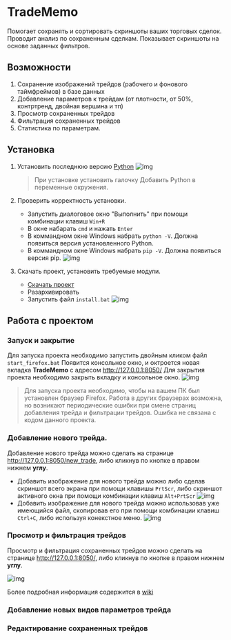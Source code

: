 # TradeMemo

Помогает сохранять и сортировать скриншоты ваших торговых сделок. Проводит анализ по сохраненным сделкам. Показывает скриншоты на основе заданных фильтров.

## Возможности

1. Сохранение изображений трейдов (рабочего и фонового таймфреймов) в базе данных
2. Добавление параметров к трейдам (от плотности, от 50%, контртренд, двойная вершина и тп)
3. Просмотр сохраненных трейдов
4. Фильтрация сохраненных трейдов
5. Статистика по параметрам.

## Установка

1. Установить последнюю версию [Python](https://www.python.org/downloads/windows/)
![img](https://user-images.githubusercontent.com/11457013/232139644-05375dd8-4706-47cc-9630-901e76f7dbcd.gif)
    >При установке установить галочку Добавить Python в переменные окружения.
    
2. Проверить корректность установки.
    * Запустить диалоговое окно "Выполнить" при помощи комбинации клавиш `Win+R`
    * В окне набарать `cmd` и нажать `Enter`
    * В коммандном окне Windows набрать `python -V`. Должна появиться версия установленного Python.
    * В коммандном окне Windows набрать `pip -V`. Должна появиться версия pip.
    ![img](https://user-images.githubusercontent.com/11457013/233628521-e24e2ebf-e356-4bc0-a1e9-096e3f59a7da.gif)
    
3. Скачать проект, установить требуемые модули.
    * [Скачать проект](https://github.com/jazzzman/TradeMemo/archive/refs/heads/main.zip)
    * Разархивировать
    * Запустить файл `install.bat`
    ![img](https://user-images.githubusercontent.com/11457013/232139978-4488237d-2fd7-455b-b634-b9504ef33d57.gif)
    
## Работа с проектом

### Запуск и закрытие
Для запуска проекта необходимо запустить двойным кликом файл `start_firefox.bat` Появится консольное окно, и октроется новая вкладка **TradeMemo** с адресом http://127.0.0.1:8050/
Для закрытия проекта необходимо закрыть вкладку и консольное окно.
![img](https://user-images.githubusercontent.com/11457013/232140323-86df8e31-260d-4dd7-9aa8-f32eeb11d339.gif)
> Для запуска проекта необходимо, чтобы на вашем ПК был установлен браузер Firefox. Работа в других браузерах возможна, но возникают периодические ошибки при смене страниц добавления трейда и фильтрации трейдов. Ошибка не связана с кодом данного проекта.

### Добавление нового трейда.
Добавление нового трейда можно сделать на странице http://127.0.0.1:8050/new_trade, либо кликнув по кнопке в правом нижнем **углу**.
* Добавить изображение для нового трейда можно либо сделав скриншот всего экрана при помощи клавишы `PrtScr`, либо скриншот активного окна при помощи комбинации клавиш `Alt+PrtScr`
![img](https://user-images.githubusercontent.com/11457013/232141246-9ca1038f-9038-4f0f-88ed-9aec4d9cdd62.gif)
* Добавить изображение для нового трейда можно использовав уже имеющийся файл, скопировав его при помощи комбинации клавиш `Ctrl+C`, либо используя конекстное меню.
![img](https://user-images.githubusercontent.com/11457013/232145421-9c9dcdde-5153-44ac-b10f-d6ca761c38be.gif)


### Просмотр и фильтрация трейдов
Просмотр и фильтрация сохраненных трейдов можно сделать на странице http://127.0.0.1:8050/, либо кликнув по кнопке в правом нижнем **углу**.

![img](https://user-images.githubusercontent.com/11457013/232151953-fe1586bb-1447-40a8-a6be-e26d4442559a.gif)

Более подробная информация содержится в [wiki](https://github.com/jazzzman/TradeMemo/wiki#%D1%81%D0%BE%D1%80%D1%82%D0%B8%D1%80%D0%BE%D0%B2%D0%BA%D0%B0-%D0%B8-%D1%84%D0%B8%D0%BB%D1%8C%D1%82%D1%80%D0%BE%D0%B2%D0%B0%D0%BD%D0%B8%D0%B5-%D1%82%D0%B0%D0%B1%D0%BB%D0%B8%D1%86%D1%8B-%D1%82%D1%80%D0%B5%D0%B9%D0%B4%D0%BE%D0%B2)

### Добавление новых видов параметров трейда

### Редактирование сохраненных трейдов
